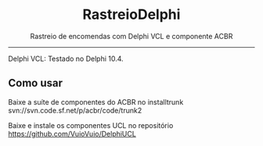 <h1 align="center">
<br>
  RastreioDelphi
<br>
</h1>

<p align="center">Rastreio de encomendas com Delphi VCL e componente ACBR </p>


<hr />


Delphi VCL: Testado no Delphi 10.4.


## Como usar

Baixe a suíte de componentes do ACBR no installtrunk svn://svn.code.sf.net/p/acbr/code/trunk2

Baixe e instale os componentes UCL no repositório https://github.com/VuioVuio/DelphiUCL
